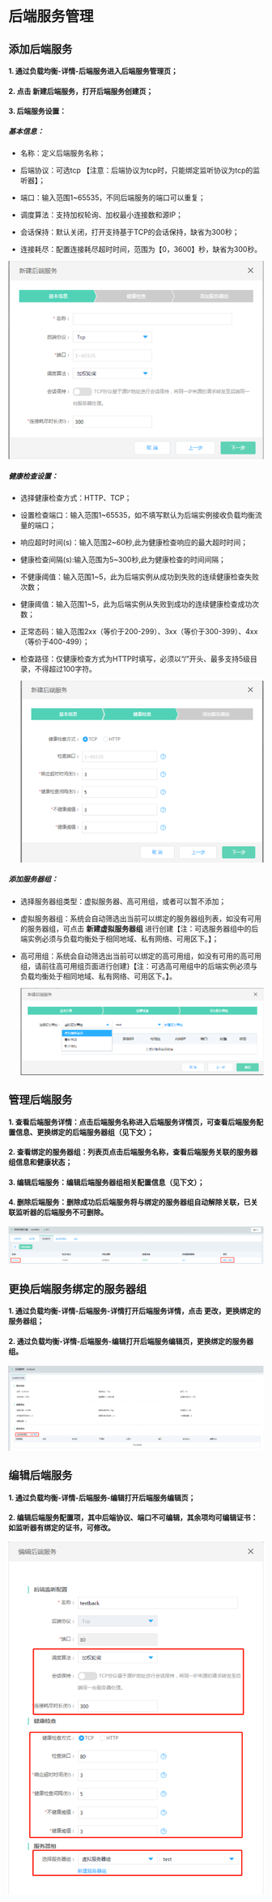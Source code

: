 # 后端服务管理

## 添加后端服务

#### 1. 通过负载均衡-详情-后端服务进入后端服务管理页；

#### 2. 点击 **新建后端服务**，打开后端服务创建页；

#### 3. 后端服务设置：
	
##### 基本信息：
	
- 名称：定义后端服务名称；
	
- 后端协议：可选tcp 【注意：后端协议为tcp时，只能绑定监听协议为tcp的监听器】；

- 端口：输入范围1~65535，不同后端服务的端口可以重复；

- 调度算法：支持加权轮询、加权最小连接数和源IP；

- 会话保持：默认关闭，打开支持基于TCP的会话保持，缺省为300秒；

- 连接耗尽：配置连接耗尽超时时间，范围为【0，3600】秒，缺省为300秒。

![NLB后端服务设置](../../../../image/Networking/NLB/NLB-028.png)

##### 健康检查设置：

- 选择健康检查方式：HTTP、TCP；

- 设置检查端口：输入范围1~65535，如不填写默认为后端实例接收负载均衡流量的端口；

- 响应超时时间(s)：输入范围2~60秒,此为健康检查响应的最大超时时间；

- 健康检查间隔(s):输入范围为5~300秒,此为健康检查的时间间隔；

- 不健康阈值：输入范围1~5，此为后端实例从成功到失败的连续健康检查失败次数；

- 健康阈值：输入范围1~5，此为后端实例从失败到成功的连续健康检查成功次数；

- 正常态码：输入范围2xx（等价于200-299）、3xx（等价于300-399）、4xx（等价于400-499）；

- 检查路径：仅健康检查方式为HTTP时填写，必须以“/”开头、最多支持5级目录，不得超过100字符。

  ![NLB健康检查设置](../../../../image/Networking/NLB/NLB-BackHealth.png)	

##### 添加服务器组：

- 选择服务器组类型：虚拟服务器、高可用组，或者可以暂不添加；

- 虚拟服务器组：系统会自动筛选出当前可以绑定的服务器组列表，如没有可用的服务器组，可点击 **新建虚拟服务器组** 进行创建【注：可选服务器组中的后端实例必须与负载均衡处于相同地域、私有网络、可用区下。】；

- 高可用组：系统会自动筛选出当前可以绑定的高可用组，如没有可用的高可用组，请前往高可用组页面进行创建}【注：可选高可用组中的后端实例必须与负载均衡处于相同地域、私有网络、可用区下。】。

  ![NLB添加服务器组](../../../../image/Networking/NLB/NLB-BackVS.png)

## 管理后端服务

#### 1. 查看后端服务详情：点击后端服务名称进入后端服务详情页，可查看后端服务配置信息、更换绑定的后端服务器组（见下文）；

#### 2. 查看绑定的服务器组：列表页点击后端服务名称，查看后端服务关联的服务器组信息和健康状态；

#### 3. 编辑后端服务：编辑后端服务器组相关配置信息（见下文）；

#### 4. 删除后端服务：删除成功后后端服务将与绑定的服务器组自动解除关联，已关联监听器的后端服务不可删除。

  ![NLB管理后端服务](../../../../image/Networking/NLB/NLB-Back-Mgm.png)
	
## 更换后端服务绑定的服务器组

#### 1. 通过负载均衡-详情-后端服务-详情打开后端服务详情，点击 **更改**，更换绑定的服务器组；

#### 2. 通过负载均衡-详情-后端服务-编辑打开后端服务编辑页，更换绑定的服务器组。

  ![NLB更换后端绑定的服务器组](../../../../image/Networking/NLB/NLB-BackDetail.png)
	
## 编辑后端服务

#### 1. 通过负载均衡-详情-后端服务-编辑打开后端服务编辑页；

#### 2. 编辑后端服务配置项，其中后端协议、端口不可编辑，其余项均可编辑证书：如监听器有绑定的证书，可修改。

  ![NLB编辑后端服务](../../../../image/Networking/NLB/NLB-BackEdit.png)
	


